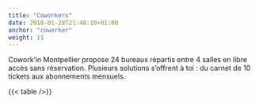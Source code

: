 ```yaml
---
title: "Coworkers"
date: 2018-01-28T21:48:10+01:00
anchor: "coworker"
weight: 11
---
```

 
Cowork’in Montpellier propose 24 bureaux répartis entre 4 salles en libre accès sans réservation.
Plusieurs solutions s’offrent à toi : 
du carnet de 10 tickets aux abonnements mensuels.

{{< table />}}